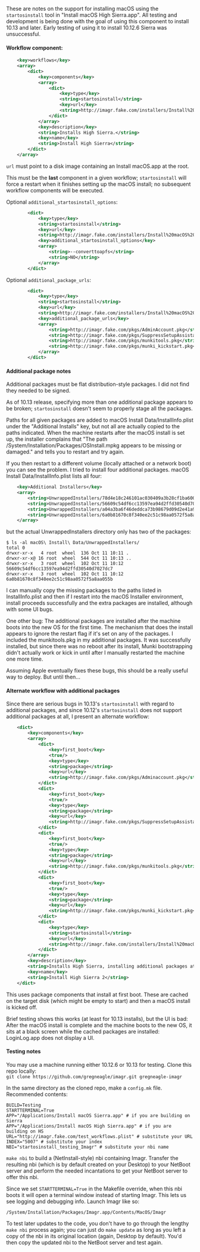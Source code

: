 These are notes on the support for installing macOS using the `startosinstall` tool in "Install macOS High Sierra.app". All testing and development is being done with the goal of using this component to install 10.13 and later. Early testing of using it to install 10.12.6 Sierra was unsuccessful.

#### Workflow component:

```xml
    <key>workflows</key>
    <array>
        <dict>
            <key>components</key>
            <array>
                <dict>
                    <key>type</key>
                    <string>startosinstall</string>
                    <key>url</key>
                    <string>http://imagr.fake.com/installers/Install%20macOS%20High%20Sierra-10.13.dmg</string>
                </dict>
            </array>
            <key>description</key>
            <string>Installs High Sierra.</string>
            <key>name</key>
            <string>Install High Sierra</string>
        </dict>
    </array>
```

`url` must point to a disk image containing an Install macOS.app at the root.

This must be the **last** component in a given workflow; `startosinstall` will force a restart when it finishes setting up the macOS install; no subsequent workflow components will be executed.

Optional `additional_startosinstall_options`:

```xml
        <dict>
            <key>type</key>
            <string>startosinstall</string>
            <key>url</key>
      	    <string>http://imagr.fake.com/installers/Install%20macOS%20High%20Sierra-10.13.dmg</string>
            <key>additional_startosinstall_options</key>
            <array>
                <string>--converttoapfs</string>
                <string>NO</string>
            </array>
        </dict>
```

Optional `additional_package_urls`:

```xml
        <dict>
            <key>type</key>
            <string>startosinstall</string>
            <key>url</key>
            <string>http://imagr.fake.com/installers/Install%20macOS%20High%20Sierra-10.13.dmg</string>
            <key>additional_package_urls</key>
            <array>
                <string>http://imagr.fake.com/pkgs/AdminAccount.pkg</string>
                <string>http://imagr.fake.com/pkgs/SuppressSetupAssistant.pkg</string>
                <string>http://imagr.fake.com/pkgs/munkitools.pkg</string>
                <string>http://imagr.fake.com/pkgs/munki_kickstart.pkg</string>
            </array>
        </dict>
```

#### Additional package notes

Additional packages must be flat distribution-style packages. I did not find they needed to be signed.

As of 10.13 release, specifying more than one additional package appears to be broken; `startosinstall` doesn't seem to properly stage all the packages.

Paths for all given packages are added to macOS Install Data/InstallInfo.plist under the "Additional Installs" key, but not all are actually copied to the paths indicated. When the machine restarts after the macOS install is set up, the installer complains that "The path /System/Installation/Packages/OSInstall.mpkg appears to be missing or damaged." and tells you to restart and try again.

If you then restart to a different volume (locally attached or a network boot) you can see the problem. I tried to install four additional packages. macOS Install Data/InstallInfo.plist lists all four:

```xml
    <key>Additional Installers</key>
    <array>
        <string>UnwrappedInstallers/78d4e18c246101ac030409a3b28cf1ba6006055e/Adminaccount.pkg</string>
        <string>UnwrappedInstallers/56609c54df6cc13597ea94d2ffd30540d7027dc7/SuppressSetupAssistant.pkg</string>
        <string>UnwrappedInstallers/a04a3ba6f46deddca73b98679d09d2e41a95b2fa/munkitools.pkg</string>
        <string>UnwrappedInstallers/6a0b81670c8f340ee2c51c98aa0572f5a8aa055b/munki_kickstart.pkg</string>
    </array>
```

but the actual UnwrappedInstallers directory only has two of the packages:

```
$ ls -al macOS\ Install\ Data/UnwrappedInstallers/
total 0
drwxr-xr-x   4 root  wheel  136 Oct 11 10:11 .
drwxr-xr-x@ 16 root  wheel  544 Oct 11 10:13 ..
drwxr-xr-x   3 root  wheel  102 Oct 11 10:12 56609c54df6cc13597ea94d2ffd30540d7027dc7
drwxr-xr-x   3 root  wheel  102 Oct 11 10:12 6a0b81670c8f340ee2c51c98aa0572f5a8aa055b
```

I can manually copy the missing packages to the paths listed in InstallInfo.plist and then if I restart into the macOS Installer environment, install proceeds successfully and the extra packages are installed, although with some UI bugs.

One other bug: The additional packages are installed after the machine boots into the new OS for the first time. The mechanism that does the install appears to ignore the restart flag if it's set on any of the packages. I included the munkitools.pkg in my additional packages. It was successfully installed, but since there was no reboot after its install, Munki bootstrapping didn't actually work or kick in until after I manually restarted the machine one more time.

Assuming Apple eventually fixes these bugs, this should be a really useful way to deploy. But until then...


#### Alternate workflow with additional packages

Since there are serious bugs in 10.13's `startosinstall` with regard to additional packages, and since 10.12's `startosinstall` does not support additional packages at all, I present an alternate workflow:

```xml
    <dict>
        <key>components</key>
        <array>
            <dict>
                <key>first_boot</key>
                <true/>
                <key>type</key>
                <string>package</string>
                <key>url</key>
                <string>http://imagr.fake.com/pkgs/Adminaccount.pkg</string>
            </dict>
            <dict>
                <key>first_boot</key>
                <true/>
                <key>type</key>
                <string>package</string>
                <key>url</key>
                <string>http://imagr.fake.com/pkgs/SuppressSetupAssistant.pkg</string>
            </dict>
            <dict>
                <key>first_boot</key>
                <true/>
                <key>type</key>
                <string>package</string>
                <key>url</key>
                <string>http://imagr.fake.com/pkgs/munkitools.pkg</string>
            </dict>
            <dict>
                <key>first_boot</key>
                <true/>
                <key>type</key>
                <string>package</string>
                <key>url</key>
                <string>http://imagr.fake.com/pkgs/munki_kickstart.pkg</string>
            </dict>
            <dict>
                <key>type</key>
                <string>startosinstall</string>
                <key>url</key>
                <string>http://imagr.fake.com/installers/Install%20macOS%20High%20Sierra-10.13.dmg</string>
            </dict>
        </array>
        <key>description</key>
        <string>Installs High Sierra, installing additional packages at first boot.</string>
        <key>name</key>
        <string>Install High Sierra 2</string>
    </dict>
```

This uses package components that install at first boot. These are cached on the target disk (which might be empty to start) and then a macOS install is kicked off.

Brief testing shows this works (at least for 10.13 installs), but the UI is bad:
After the macOS install is complete and the machine boots to the new OS, it sits at a black screen while the cached packages are installed: LoginLog.app does not display a UI.

#### Testing notes

You may use a machine running either 10.12.6 or 10.13 for testing. Clone this repo locally:  
`git clone https://github.com/gregneagle/imagr.git gregneagle-imagr`

In the same directory as the cloned repo, make a `config.mk` file. Recommended contents:

```
BUILD=Testing
STARTTERMINAL=True
APP="/Applications/Install macOS Sierra.app" # if you are building on Sierra
APP="/Applications/Install macOS High Sierra.app" # if you are building on HS
URL="http://imagr.fake.com/test_workflows.plist" # substitute your URL
INDEX="5007" # substitute your index
NBI="startosinstall_testing_Imagr" # substitute your nbi name
```

`make nbi` to build a (NetInstall-style) nbi containing Imagr. Transfer the resulting nbi (which is by default created on your Desktop) to your NetBoot server and perform the needed incantations to get your NetBoot server to offer this nbi.

Since we set `STARTTERMINAL=True` in the Makefile override, when this nbi boots it will open a terminal window instead of starting Imagr. This lets us see logging and debugging info. Launch Imagr like so:

```
/System/Installation/Packages/Imagr.app/Contents/MacOS/Imagr
```

To test later updates to the code, you don't have to go through the lengthy `make nbi` process again; you can just do `make update` as long as you left a copy of the nbi in its original location (again, Desktop by default). You'd then copy the updated nbi to the NetBoot server and test again.

